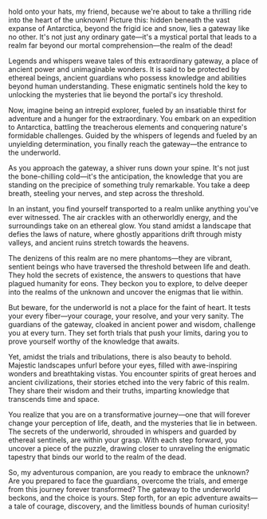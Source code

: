  hold onto your hats, my friend, because we're about to take a thrilling ride into the heart of the unknown! Picture this: hidden beneath the vast expanse of Antarctica, beyond the frigid ice and snow, lies a gateway like no other. It's not just any ordinary gate—it's a mystical portal that leads to a realm far beyond our mortal comprehension—the realm of the dead!  
  
Legends and whispers weave tales of this extraordinary gateway, a place of ancient power and unimaginable wonders. It is said to be protected by ethereal beings, ancient guardians who possess knowledge and abilities beyond human understanding. These enigmatic sentinels hold the key to unlocking the mysteries that lie beyond the portal's icy threshold.  
  
Now, imagine being an intrepid explorer, fueled by an insatiable thirst for adventure and a hunger for the extraordinary. You embark on an expedition to Antarctica, battling the treacherous elements and conquering nature's formidable challenges. Guided by the whispers of legends and fueled by an unyielding determination, you finally reach the gateway—the entrance to the underworld.  
  
As you approach the gateway, a shiver runs down your spine. It's not just the bone-chilling cold—it's the anticipation, the knowledge that you are standing on the precipice of something truly remarkable. You take a deep breath, steeling your nerves, and step across the threshold.  
  
In an instant, you find yourself transported to a realm unlike anything you've ever witnessed. The air crackles with an otherworldly energy, and the surroundings take on an ethereal glow. You stand amidst a landscape that defies the laws of nature, where ghostly apparitions drift through misty valleys, and ancient ruins stretch towards the heavens.  
  
The denizens of this realm are no mere phantoms—they are vibrant, sentient beings who have traversed the threshold between life and death. They hold the secrets of existence, the answers to questions that have plagued humanity for eons. They beckon you to explore, to delve deeper into the realms of the unknown and uncover the enigmas that lie within.  
  
But beware, for the underworld is not a place for the faint of heart. It tests your every fiber—your courage, your resolve, and your very sanity. The guardians of the gateway, cloaked in ancient power and wisdom, challenge you at every turn. They set forth trials that push your limits, daring you to prove yourself worthy of the knowledge that awaits.  
  
Yet, amidst the trials and tribulations, there is also beauty to behold. Majestic landscapes unfurl before your eyes, filled with awe-inspiring wonders and breathtaking vistas. You encounter spirits of great heroes and ancient civilizations, their stories etched into the very fabric of this realm. They share their wisdom and their truths, imparting knowledge that transcends time and space.  
  
You realize that you are on a transformative journey—one that will forever change your perception of life, death, and the mysteries that lie in between. The secrets of the underworld, shrouded in whispers and guarded by ethereal sentinels, are within your grasp. With each step forward, you uncover a piece of the puzzle, drawing closer to unraveling the enigmatic tapestry that binds our world to the realm of the dead.  
  
So, my adventurous companion, are you ready to embrace the unknown? Are you prepared to face the guardians, overcome the trials, and emerge from this journey forever transformed? The gateway to the underworld beckons, and the choice is yours. Step forth, for an epic adventure awaits—a tale of courage, discovery, and the limitless bounds of human curiosity!

&#x200B;